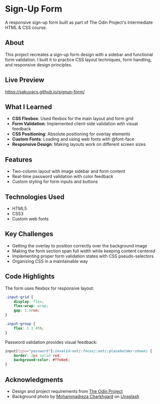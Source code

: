 # Sign-Up Form

A responsive sign-up form built as part of The Odin Project's Intermediate HTML & CSS course.

## About

This project recreates a sign-up form design with a sidebar and functional form validation. I built it to practice CSS layout techniques, form handling, and responsive design principles.

## Live Preview
https://sakuyacs.github.io/signup-form/

## What I Learned

- **CSS Flexbox**: Used flexbox for the main layout and form grid
- **Form Validation**: Implemented client-side validation with visual feedback
- **CSS Positioning**: Absolute positioning for overlay elements
- **Custom Fonts**: Loading and using web fonts with @font-face
- **Responsive Design**: Making layouts work on different screen sizes

## Features

- Two-column layout with image sidebar and form content
- Real-time password validation with color feedback
- Custom styling for form inputs and buttons

## Technologies Used

- HTML5
- CSS3
- Custom web fonts

## Key Challenges

- Getting the overlay to position correctly over the background image
- Making the form section span full width while keeping content centered
- Implementing proper form validation states with CSS pseudo-selectors
- Organizing CSS in a maintainable way

## Code Highlights

The form uses flexbox for responsive layout:
```css
.input-grid {
    display: flex;
    flex-wrap: wrap;
    gap: 1.5rem;
}

.input-group {
    flex: 1 1 45%;
}
```

Password validation provides visual feedback:
```css
input[type="password"]:invalid:not(:focus):not(:placeholder-shown) {
    border: 2px solid red;
    background-color: #ffe6e6;
}
```

## Acknowledgments

- Design and project requirements from [The Odin Project](https://www.theodinproject.com/)
- Background photo by [Mohammadreza Charkhgard](https://unsplash.com/@mrcharkhgard) on [Unsplash](https://unsplash.com)

